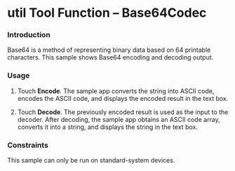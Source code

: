 # util Tool Function – Base64Codec

### Introduction

Base64 is a method of representing binary data based on 64 printable characters. This sample shows Base64 encoding and decoding output.

### Usage

1. Touch **Encode**. The sample app converts the string into ASCII code, encodes the ASCII code, and displays the encoded result in the text box.

2. Touch **Decode**. The previously encoded result is used as the input to the decoder. After decoding, the sample app obtains an ASCII code array, converts it into a string, and displays the string in the text box.

### Constraints

This sample can only be run on standard-system devices.
